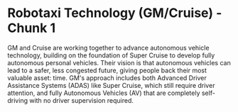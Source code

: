 # Robotaxi Technology (GM/Cruise) - Chunk 1
GM and Cruise are working together to advance autonomous vehicle technology, building on the foundation of Super Cruise to develop fully autonomous personal vehicles. Their vision is that autonomous vehicles can lead to a safer, less congested future, giving people back their most valuable asset: time. GM's approach includes both Advanced Driver Assistance Systems (ADAS) like Super Cruise, which still require driver attention, and fully Autonomous Vehicles (AV) that are completely self-driving with no driver supervision required.
